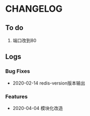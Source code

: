 # CHANGELOG

## To do

1. 端口改到80

## Logs

### Bug Fixes

* 2020-02-14  redis-version版本输出

### Features

* 2020-04-04  模块化改造